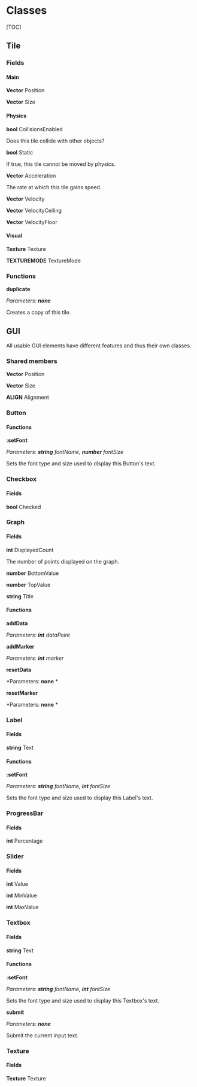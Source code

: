 # Classes

[TOC]

## Tile

### Fields

#### Main

**Vector** Position

**Vector** Size

#### Physics

**bool** CollisionsEnabled

Does this tile collide with other objects?

**bool** Static

If true, this tile cannot be moved by physics.

**Vector** Acceleration

The rate at which this tile gains speed.

**Vector** Velocity

**Vector** VelocityCeiling

**Vector** VelocityFloor

#### Visual

**Texture** Texture

**TEXTUREMODE** TextureMode

### Functions

**duplicate**

*Parameters: __none__*

Creates a copy of this tile.

## GUI

All usable GUI elements have different features and thus their own classes.

### Shared members

**Vector** Position

**Vector** Size 

**ALIGN** Alignment

### Button

#### Functions

**:setFont**

*Parameters: __string__ fontName, __number__ fontSize*

Sets the font type and size used to display this Button's text.

### Checkbox

#### Fields

**bool** Checked

### Graph

#### Fields

**int** DisplayedCount

The number of points displayed on the graph.

**number** BottomValue

**number** TopValue

**string** Title

#### Functions

**addData**

*Parameters: __int__ dataPoint*

**addMarker**

*Parameters: __int__ marker*

**resetData**

*Parameters: __none__ *

**resetMarker**

*Parameters: __none__ *

### Label

#### Fields

**string** Text

#### Functions

**:setFont**

*Parameters: __string__ fontName, __int__ fontSize*

Sets the font type and size used to display this Label's text.

### ProgressBar

#### Fields

**int** Percentage

### Slider

#### Fields

**int** Value

**int** MinValue

**int** MaxValue

### Textbox

#### Fields

**string** Text

#### Functions

**:setFont**

*Parameters: __string__ fontName, __int__ fontSize*

Sets the font type and size used to display this Textbox's text.

**submit**

*Parameters: __none__*

Submit the current input text.

### Texture

#### Fields

**Texture** Texture